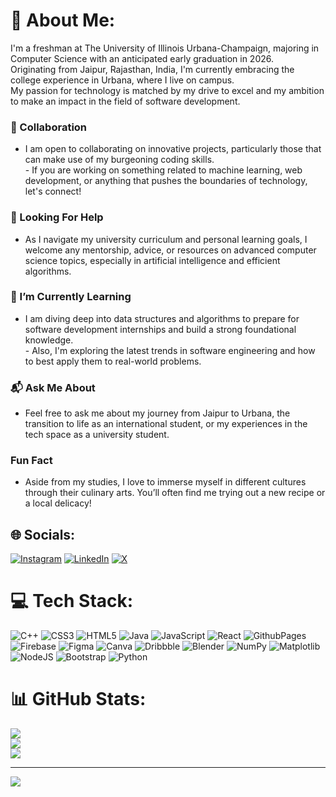 # 💫 About Me:
I'm a freshman at The University of Illinois Urbana-Champaign, majoring in Computer Science with an anticipated early graduation in 2026.<br>Originating from Jaipur, Rajasthan, India, I'm currently embracing the college experience in Urbana, where I live on campus.<br>My passion for technology is matched by my drive to excel and my ambition to make an impact in the field of software development.<be>
### 🤝 Collaboration<br>
- I am open to collaborating on innovative projects, particularly those that can make use of my burgeoning coding skills.<br>- If you are working on something related to machine learning, web development, or anything that pushes the boundaries of technology, let's connect!<br>
### 🤲 Looking For Help
- As I navigate my university curriculum and personal learning goals, I welcome any mentorship, advice, or resources on advanced computer science topics, especially in artificial intelligence and efficient algorithms.<br>
### 🌱 I’m Currently Learning
- I am diving deep into data structures and algorithms to prepare for software development internships and build a strong foundational knowledge.<br>- Also, I'm exploring the latest trends in software engineering and how to best apply them to real-world problems.<br>
### 📬 Ask Me About
- Feel free to ask me about my journey from Jaipur to Urbana, the transition to life as an international student, or my experiences in the tech space as a university student.<br>
### Fun Fact
- Aside from my studies, I love to immerse myself in different cultures through their culinary arts. You’ll often find me trying out a new recipe or a local delicacy!


## 🌐 Socials:
[![Instagram](https://img.shields.io/badge/Instagram-%23E4405F.svg?logo=Instagram&logoColor=white)](https://instagram.com/ishaangoyal05) [![LinkedIn](https://img.shields.io/badge/LinkedIn-%230077B5.svg?logo=linkedin&logoColor=white)](https://linkedin.com/in/ishaan-goyal) [![X](https://img.shields.io/badge/X-black.svg?logo=X&logoColor=white)](https://x.com/IshaanGoya) 

# 💻 Tech Stack:
![C++](https://img.shields.io/badge/c++-%2300599C.svg?style=for-the-badge&logo=c%2B%2B&logoColor=white) ![CSS3](https://img.shields.io/badge/css3-%231572B6.svg?style=for-the-badge&logo=css3&logoColor=white) ![HTML5](https://img.shields.io/badge/html5-%23E34F26.svg?style=for-the-badge&logo=html5&logoColor=white) ![Java](https://img.shields.io/badge/java-%23ED8B00.svg?style=for-the-badge&logo=openjdk&logoColor=white) ![JavaScript](https://img.shields.io/badge/javascript-%23323330.svg?style=for-the-badge&logo=javascript&logoColor=%23F7DF1E) ![React](https://img.shields.io/badge/react-%2320232a.svg?style=for-the-badge&logo=react&logoColor=%2361DAFB) ![GithubPages](https://img.shields.io/badge/github%20pages-121013?style=for-the-badge&logo=github&logoColor=white) ![Firebase](https://img.shields.io/badge/firebase-%23039BE5.svg?style=for-the-badge&logo=firebase) ![Figma](https://img.shields.io/badge/figma-%23F24E1E.svg?style=for-the-badge&logo=figma&logoColor=white) ![Canva](https://img.shields.io/badge/Canva-%2300C4CC.svg?style=for-the-badge&logo=Canva&logoColor=white) ![Dribbble](https://img.shields.io/badge/Dribbble-EA4C89?style=for-the-badge&logo=dribbble&logoColor=white) ![Blender](https://img.shields.io/badge/blender-%23F5792A.svg?style=for-the-badge&logo=blender&logoColor=white) ![NumPy](https://img.shields.io/badge/numpy-%23013243.svg?style=for-the-badge&logo=numpy&logoColor=white) ![Matplotlib](https://img.shields.io/badge/Matplotlib-%23ffffff.svg?style=for-the-badge&logo=Matplotlib&logoColor=black) ![NodeJS](https://img.shields.io/badge/node.js-6DA55F?style=for-the-badge&logo=node.js&logoColor=white) ![Bootstrap](https://img.shields.io/badge/bootstrap-%238511FA.svg?style=for-the-badge&logo=bootstrap&logoColor=white) ![Python](https://img.shields.io/badge/python-3670A0?style=for-the-badge&logo=python&logoColor=ffdd54)
# 📊 GitHub Stats:
![](https://github-readme-stats.vercel.app/api?username=GoyalIshaan&theme=dark&hide_border=false&include_all_commits=true&count_private=false)<br/>
![](https://github-readme-streak-stats.herokuapp.com/?user=GoyalIshaan&theme=dark&hide_border=false)<br/>
![](https://github-readme-stats.vercel.app/api/top-langs/?username=GoyalIshaan&theme=dark&hide_border=false&include_all_commits=true&count_private=false&layout=compact)

---
[![](https://visitcount.itsvg.in/api?id=GoyalIshaan&icon=3&color=7)](https://visitcount.itsvg.in)

<!-- Proudly created with GPRM ( https://gprm.itsvg.in ) -->
